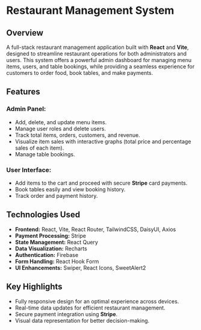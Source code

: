 # Restaurant Management System

## Overview
A full-stack restaurant management application built with **React** and **Vite**, designed to streamline restaurant operations for both administrators and users. This system offers a powerful admin dashboard for managing menu items, users, and table bookings, while providing a seamless experience for customers to order food, book tables, and make payments.

## Features

### Admin Panel:
- Add, delete, and update menu items.
- Manage user roles and delete users.
- Track total items, orders, customers, and revenue.
- Visualize item sales with interactive graphs (total price and percentage sales of each item).
- Manage table bookings.

### User Interface:
- Add items to the cart and proceed with secure **Stripe** card payments.
- Book tables easily and view booking history.
- Track order and payment history.

## Technologies Used

- **Frontend:** React, Vite, React Router, TailwindCSS, DaisyUI, Axios
- **Payment Processing:** Stripe
- **State Management:** React Query
- **Data Visualization:** Recharts
- **Authentication:** Firebase
- **Form Handling:** React Hook Form
- **UI Enhancements:** Swiper, React Icons, SweetAlert2

## Key Highlights
- Fully responsive design for an optimal experience across devices.
- Real-time data updates for efficient restaurant management.
- Secure payment integration using **Stripe**.
- Visual data representation for better decision-making.
